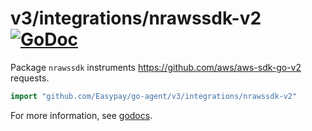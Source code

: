 # v3/integrations/nrawssdk-v2 [![GoDoc](https://godoc.org/github.com/Easypay/go-agent/v3/integrations/nrawssdk-v2?status.svg)](https://godoc.org/github.com/Easypay/go-agent/v3/integrations/nrawssdk-v2)

Package `nrawssdk` instruments https://github.com/aws/aws-sdk-go-v2 requests.

```go
import "github.com/Easypay/go-agent/v3/integrations/nrawssdk-v2"
```

For more information, see
[godocs](https://godoc.org/github.com/Easypay/go-agent/v3/integrations/nrawssdk-v2).
